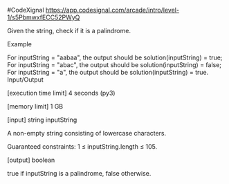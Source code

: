 #CodeXignal
https://app.codesignal.com/arcade/intro/level-1/s5PbmwxfECC52PWyQ

Given the string, check if it is a palindrome.

Example

For inputString = "aabaa", the output should be
solution(inputString) = true;
For inputString = "abac", the output should be
solution(inputString) = false;
For inputString = "a", the output should be
solution(inputString) = true.
Input/Output

[execution time limit] 4 seconds (py3)

[memory limit] 1 GB

[input] string inputString

A non-empty string consisting of lowercase characters.

Guaranteed constraints:
1 ≤ inputString.length ≤ 105.

[output] boolean

true if inputString is a palindrome, false otherwise.